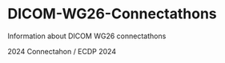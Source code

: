 # DICOM-WG26-Connectathons
Information about DICOM WG26 connectathons

2024 Connectahon / ECDP 2024

